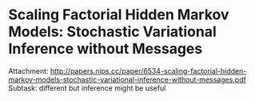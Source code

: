# Scaling Factorial Hidden Markov Models: Stochastic Variational Inference without Messages

Attachment: http://papers.nips.cc/paper/6534-scaling-factorial-hidden-markov-models-stochastic-variational-inference-without-messages.pdf
Subtask: different but inference might be useful

